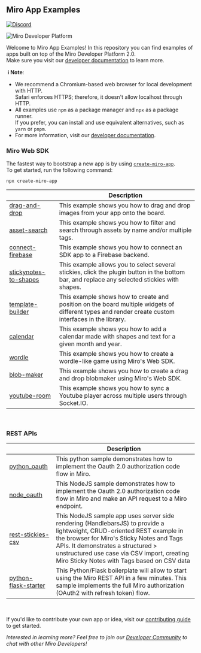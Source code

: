 ## Miro App Examples

[![Discord](https://discordapp.com/api/guilds/933103778855534614/widget.png?style=shield)](https://discord.gg/bh64hJVmS5)

<img alt="Miro Developer Platform" src="https://github.com/miroapp/app-examples/raw/main/assets/Banner.png" />

Welcome to Miro App Examples! In this repository you can find examples of apps built on top of the Miro Developer Platform 2.0.<br />
Make sure you visit our [developer documentation](https://developers.miro.com) to learn more.

**&nbsp;ℹ&nbsp;Note**:

- We recommend a Chromium-based web browser for local development with HTTP. \
  Safari enforces HTTPS; therefore, it doesn't allow localhost through HTTP.
- All examples use `npm` as a package manager and `npx` as a package runner. \
  If you prefer, you can install and use equivalent alternatives, such as `yarn` or `pnpm`.
- For more information, visit our [developer documentation](https://developers.miro.com).

### Miro Web SDK

The fastest way to bootstrap a new app is by using [`create-miro-app`](https://www.npmjs.com/package/create-miro-app).<br />
To get started, run the following command:

```shell
npx create-miro-app
```

|                                                         | Description                                                                                                                                        |
| ------------------------------------------------------- | -------------------------------------------------------------------------------------------------------------------------------------------------- |
| [drag-and-drop](examples/drag-and-drop)                 | This example shows you how to drag and drop images from your app onto the board.                                                                   |
| [asset-search](examples/asset-search)                   | This example shows you how to filter and search through assets by name and/or multiple tags.                                                                  |
| [connect-firebase](examples/connect-firebase)           | This example shows you how to connect an SDK app to a Firebase backend.                                                                            |
| [stickynotes-to-shapes](examples/stickynotes-to-shapes) | This example allows you to select several stickies, click the plugin button in the bottom bar, and replace any selected stickies with shapes.      |
| [template-builder](examples/template-builder)           | This example shows how to create and position on the board multiple widgets of different types and render create custom interfaces in the library. |
| [calendar](examples/calendar)                           | This example shows you how to add a calendar made with shapes and text for a given month and year.                                                 |
| [wordle](examples/wordle)                               | This example shows you how to create a wordle-like game using Miro's Web SDK.                                                                      |
| [blob-maker](examples/blob-maker)                       | This example shows you how to create a drag and drop blobmaker using Miro's Web SDK.                                                               |
| [youtube-room](examples/youtube-room)                   | This example shows you how to sync a Youtube player across multiple users through Socket.IO.                                                       |

<p>&nbsp;</p>

### REST APIs

|                                                            | Description                                                                                                                                                                                                                                                                                             |
| ---------------------------------------------------------- | ------------------------------------------------------------------------------------------------------------------------------------------------------------------------------------------------------------------------------------------------------------------------------------------------------- |
| [python_oauth](examples/oauth/python)                      | This python sample demonstrates how to implement the Oauth 2.0 authorization code flow in Miro.                                                                                                                                                                                                         |
| [node_oauth](examples/oauth/node)                          | This NodeJS sample demonstrates how to implement the Oauth 2.0 authorization code flow in Miro and make an API request to a Miro endpoint.                                                                                                                                                              |
| [rest-stickies-csv](examples/rest-stickies-csv)            | This NodeJS sample app uses server side rendering (HandlebarsJS) to provide a lightweight, CRUD-oriented REST example in the browser for Miro's Sticky Notes and Tags APIs. It demonstrates a structured > unstructured use case via CSV import, creating Miro Sticky Notes with Tags based on CSV data |
| [python-flask-starter](examples/rest/python-flask-starter) | This Python/Flask boilerplate will allow to start using the Miro REST API in a few minutes. This sample implements the full Miro authorization (OAuth2 with refresh token) flow.                                                                                                                        |

<p>&nbsp;</p>

If you'd like to contribute your own app or idea, visit our [contributing guide](CONTRIBUTING.md) to get started.

_Interested in learning more? Feel free to join our [Developer Community](https://bit.ly/miro-developers) to chat with other Miro Developers!_
